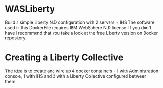 # WASLiberty
Build a simple Liberty N.D configuration with 2 servers + IHS
The software used in this DockerFile requires IBM WebSphere N.D license. If you don't have I recommend that you take a look at the free Liberty version on Docker repository.

# Creating a Liberty Collective
The idea is to create and wire up 4 docker containers - 1 with Administration console, 1 with IHS and 2 with a Liberty Collective configured between them.


